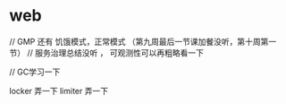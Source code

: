 # web


// GMP 还有 饥饿模式，正常模式 （第九周最后一节课加餐没听，第十周第一节）
// 服务治理总结没听  ， 可观测性可以再粗略看一下

// GC学习一下


locker  弄一下
limiter 弄一下